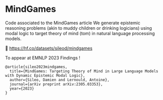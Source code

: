 # MindGames

Code associated to the MindGames article
We generate epistemic reasoning problems (akin to muddy children or drinking logicians) using modal logic to target theory of mind (tom) in natural language processing models.

🤗 https://hf.co/datasets/sileod/mindgames

To appear at EMNLP 2023 Findings !
```
@article{sileo2023mindgames,
  title={MindGames: Targeting Theory of Mind in Large Language Models with Dynamic Epistemic Modal Logic},
  author={Sileo, Damien and Lernould, Antoine},
  journal={arXiv preprint arXiv:2305.03353},
  year={2023}
}
```

